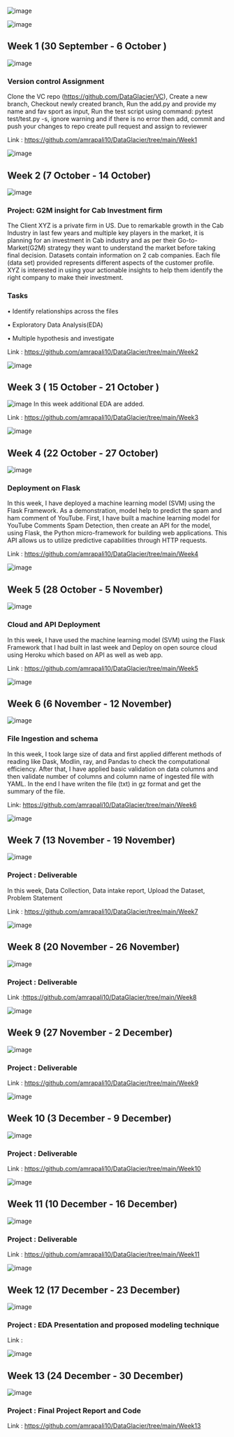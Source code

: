 ![image](https://user-images.githubusercontent.com/48585778/201945426-4a12abd6-ebf0-4844-9d08-5517fd76788b.png)

![image](https://user-images.githubusercontent.com/48585778/202190626-7019104f-70e1-4224-98b7-1faec4785d62.png)
## Week 1 (30 September - 6 October )
![image](https://user-images.githubusercontent.com/48585778/202190960-dcc833c6-ffcc-449e-9f49-22e36fb181ac.png)
### Version control Assignment
Clone the VC repo (https://github.com/DataGlacier/VC), Create a new branch, Checkout newly created branch, Run the add.py and provide my name and fav sport as input, Run the test script using command: pytest test/test.py -s, ignore warning and if there is no error then add, commit and push your changes to repo create pull request and assign to reviewer

Link : https://github.com/amrapali10/DataGlacier/tree/main/Week1

![image](https://user-images.githubusercontent.com/48585778/202190626-7019104f-70e1-4224-98b7-1faec4785d62.png)
## Week 2 (7 October - 14 October)
![image](https://user-images.githubusercontent.com/48585778/202190960-dcc833c6-ffcc-449e-9f49-22e36fb181ac.png)
### Project: G2M insight for Cab Investment firm
The Client XYZ is a private firm in US. Due to remarkable growth in the Cab Industry in last few years and multiple key players in the market, it is planning for an investment in Cab industry and as per their Go-to-Market(G2M) strategy they want to understand the market before taking final decision.
Datasets contain information on 2 cab companies. Each file (data set) provided represents different aspects of the customer profile. XYZ is interested in using your actionable insights to help them identify the right company to make their investment.

### Tasks
• Identify relationships across the files

• Exploratory Data Analysis(EDA)

• Multiple hypothesis and investigate

Link : https://github.com/amrapali10/DataGlacier/tree/main/Week2

![image](https://user-images.githubusercontent.com/48585778/202190626-7019104f-70e1-4224-98b7-1faec4785d62.png)
## Week 3 ( 15 October - 21 October )
![image](https://user-images.githubusercontent.com/48585778/202190960-dcc833c6-ffcc-449e-9f49-22e36fb181ac.png)
In this week additional EDA are added.

Link : https://github.com/amrapali10/DataGlacier/tree/main/Week3

![image](https://user-images.githubusercontent.com/48585778/202190626-7019104f-70e1-4224-98b7-1faec4785d62.png)
## Week 4 (22 October - 27 October)
![image](https://user-images.githubusercontent.com/48585778/202190960-dcc833c6-ffcc-449e-9f49-22e36fb181ac.png)
### Deployment on Flask
In this week, I have deployed a machine learning model (SVM) using the Flask Framework. As a demonstration, model help to predict the spam and ham comment of YouTube. First, I have built a machine learning model for YouTube Comments Spam Detection, then create an API for the model, using Flask, the Python micro-framework for building web applications. This API allows us to utilize predictive capabilities through HTTP requests.

Link : https://github.com/amrapali10/DataGlacier/tree/main/Week4

![image](https://user-images.githubusercontent.com/48585778/202190626-7019104f-70e1-4224-98b7-1faec4785d62.png)
## Week 5 (28 October - 5 November)
![image](https://user-images.githubusercontent.com/48585778/202190960-dcc833c6-ffcc-449e-9f49-22e36fb181ac.png)
### Cloud and API Deployment
In this week, I have used the machine learning model (SVM) using the Flask Framework that I had built in last week and Deploy on open source cloud using Heroku which based on API as well as web app.

Link : https://github.com/amrapali10/DataGlacier/tree/main/Week5

![image](https://user-images.githubusercontent.com/48585778/202190626-7019104f-70e1-4224-98b7-1faec4785d62.png)
## Week 6 (6 November - 12 November)
![image](https://user-images.githubusercontent.com/48585778/202190960-dcc833c6-ffcc-449e-9f49-22e36fb181ac.png)
### File Ingestion and schema
In this week, I took large size of data and first applied different methods of reading like Dask, Modlin, ray, and Pandas to check the computational efficiency. After that, I have applied basic validation on data columns and then validate number of columns and column name of ingested file with YAML. In the end I have writen the file (txt) in gz format and get the summary of the file.

Link: https://github.com/amrapali10/DataGlacier/tree/main/Week6

![image](https://user-images.githubusercontent.com/48585778/202190626-7019104f-70e1-4224-98b7-1faec4785d62.png)
## Week 7 (13 November - 19 November)
![image](https://user-images.githubusercontent.com/48585778/202190960-dcc833c6-ffcc-449e-9f49-22e36fb181ac.png)
### Project : Deliverable
In this week, Data Collection, Data intake report, Upload the Dataset, Problem Statement

Link : https://github.com/amrapali10/DataGlacier/tree/main/Week7

![image](https://user-images.githubusercontent.com/48585778/202190626-7019104f-70e1-4224-98b7-1faec4785d62.png)
## Week 8 (20 November - 26 November)
![image](https://user-images.githubusercontent.com/48585778/202190960-dcc833c6-ffcc-449e-9f49-22e36fb181ac.png)
### Project : Deliverable

Link :https://github.com/amrapali10/DataGlacier/tree/main/Week8

![image](https://user-images.githubusercontent.com/48585778/202190626-7019104f-70e1-4224-98b7-1faec4785d62.png)
## Week 9 (27 November - 2 December)
![image](https://user-images.githubusercontent.com/48585778/202190960-dcc833c6-ffcc-449e-9f49-22e36fb181ac.png)
### Project : Deliverable

Link : https://github.com/amrapali10/DataGlacier/tree/main/Week9

![image](https://user-images.githubusercontent.com/48585778/202190626-7019104f-70e1-4224-98b7-1faec4785d62.png)
## Week 10 (3 December - 9 December)
![image](https://user-images.githubusercontent.com/48585778/202190960-dcc833c6-ffcc-449e-9f49-22e36fb181ac.png)
### Project : Deliverable

Link : https://github.com/amrapali10/DataGlacier/tree/main/Week10

![image](https://user-images.githubusercontent.com/48585778/202190626-7019104f-70e1-4224-98b7-1faec4785d62.png)
## Week 11 (10 December - 16 December)
![image](https://user-images.githubusercontent.com/48585778/202190960-dcc833c6-ffcc-449e-9f49-22e36fb181ac.png)
### Project : Deliverable

Link : https://github.com/amrapali10/DataGlacier/tree/main/Week11

![image](https://user-images.githubusercontent.com/48585778/202190626-7019104f-70e1-4224-98b7-1faec4785d62.png)
## Week 12 (17 December - 23 December)
![image](https://user-images.githubusercontent.com/48585778/202190960-dcc833c6-ffcc-449e-9f49-22e36fb181ac.png)
### Project : EDA Presentation and proposed modeling technique

Link :

![image](https://user-images.githubusercontent.com/48585778/202190626-7019104f-70e1-4224-98b7-1faec4785d62.png)
## Week 13 (24 December - 30 December)
![image](https://user-images.githubusercontent.com/48585778/202190960-dcc833c6-ffcc-449e-9f49-22e36fb181ac.png)
### Project : Final Project Report and Code

Link : https://github.com/amrapali10/DataGlacier/tree/main/Week13
